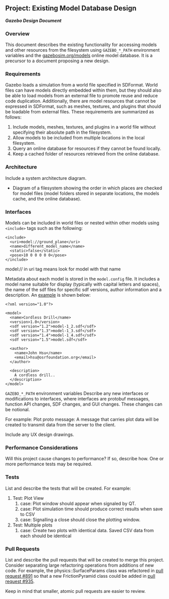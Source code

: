 ## Project: Existing Model Database Design
***Gazebo Design Document***

### Overview

This document describes the existing functionality for
accessing models and other resources from the filesystem
using `GAZEBO_*_PATH` environment variables and
the [gazebosim.org/models](http://gazebosim.org/models)
online model database.
It is a precursor to a document proposing a new design.

### Requirements

Gazebo loads a simulation from a world file specified in SDFormat.
World files can have models directly embedded within them,
but they should also be able to load models from an external
file to promote reuse and reduce code duplication.
Additionally, there are model resources that cannot be expressed
in SDFormat, such as meshes, textures, and plugins
that should be loadable from external files.
These requirements are summarized as follows:

1. Include models, meshes, textures, and plugins in a world file
without specifying their absolute path in the filesystem.
1. Allow models to be included from multiple locations in the
local filesystem.
1. Query an online database for resources if they cannot be found
locally.
1. Keep a cached folder of resources retrieved from the online database.

### Architecture

Include a system architecture diagram.

* Diagram of a filesystem showing the order in which places are checked
for model files (model folders stored in separate locations,
the models cache, and the online database).

### Interfaces

Models can be included in world files
or nested within other models using
`<include>` tags such as the following:

~~~
<include>
  <uri>model://ground_plane</uri>
  <name>different_model_name</name>
  <static>false</static>
  <pose>10 0 0 0 0 0</pose>
</include>
~~~

model:// in uri tag means look for model with that name

Metadata about each model is stored in the `model.config` file.
It includes a model name suitable for display
(typically with capital letters and spaces),
the name of the sdf files for specific sdf versions,
author information
and a description.
An [example](https://bitbucket.org/osrf/gazebo_models/raw/default/cordless_drill/model.config)
is shown below:

~~~
<?xml version="1.0"?>

<model>
  <name>Cordless Drill</name>
  <version>1.0</version>
  <sdf version="1.2">model-1_2.sdf</sdf>
  <sdf version="1.3">model-1_3.sdf</sdf>
  <sdf version="1.4">model-1_4.sdf</sdf>
  <sdf version="1.5">model.sdf</sdf>

  <author>
    <name>John Hsu</name>
    <email>hsu@osrfoundation.org</email>
  </author>

  <description>
    A cordless drill..
  </description>
</model>
~~~


`GAZEBO_*_PATH` environment variables
Describe any new interfaces or modifications to interfaces, where interfaces are protobuf messages, function API changes, SDF changes, and GUI changes. These changes can be notional.

For example:
Plot proto message: A message that carries plot data will be created to transmit data from the server to the client.

Include any UX design drawings.

### Performance Considerations
Will this project cause changes to performance?
If so, describe how.
One or more performance tests may be required.

### Tests
List and describe the tests that will be created. For example:

1. Test: Plot View
    1. case: Plot window should appear when signaled by QT.
    1. case: Plot simulation time should produce correct results when save to CSV
    1. case: Signalling a close should close the plotting window.
1. Test: Multiple plots
    1. case: Create two plots with identical data. Saved CSV data from each should be identical

### Pull Requests
List and describe the pull requests that will be created to merge this project.
Consider separating large refactoring operations from additions of new code.
For example, the physics::SurfaceParams class was refactored in
[pull request #891](https://bitbucket.org/osrf/gazebo/pull-request/891/refactor)
so that a new FrictionPyramid class could be added in
[pull request #935](https://bitbucket.org/osrf/gazebo/pull-request/935/create).

Keep in mind that smaller, atomic pull requests are easier to review.

